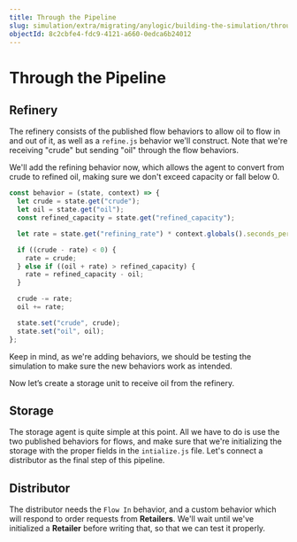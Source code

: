```yaml
---
title: Through the Pipeline
slug: simulation/extra/migrating/anylogic/building-the-simulation/through-the-pipeline
objectId: 8c2cbfe4-fdc9-4121-a660-0edca6b24012
---
```


# Through the Pipeline

## Refinery

The refinery consists of the published flow behaviors to allow oil to flow in and out of it, as well as a `refine.js` behavior we'll construct. Note that we're receiving "crude" but sending "oil" through the flow behaviors.

We'll add the refining behavior now, which allows the agent to convert from crude to refined oil, making sure we don't exceed capacity or fall below 0.

```javascript
const behavior = (state, context) => {
  let crude = state.get("crude");
  let oil = state.get("oil");
  const refined_capacity = state.get("refined_capacity");

  let rate = state.get("refining_rate") * context.globals().seconds_per_step;

  if ((crude - rate) < 0) {
    rate = crude;
  } else if ((oil + rate) > refined_capacity) {
    rate = refined_capacity - oil;
  }

  crude -= rate;
  oil += rate;

  state.set("crude", crude);
  state.set("oil", oil);
};
```

Keep in mind, as we're adding behaviors, we should be testing the simulation to make sure the new behaviors work as intended.

Now let’s create a storage unit to receive oil from the refinery.

## Storage

The storage agent is quite simple at this point. All we have to do is use the two published behaviors for flows, and make sure that we're initializing the storage with the proper fields in the `intialize.js` file. Let's connect a distributor as the final step of this pipeline.

## Distributor

The distributor needs the `Flow In` behavior, and a custom behavior which will respond to order requests from **Retailers**. We'll wait until we've initialized a **Retailer** before writing that, so that we can test it properly.
